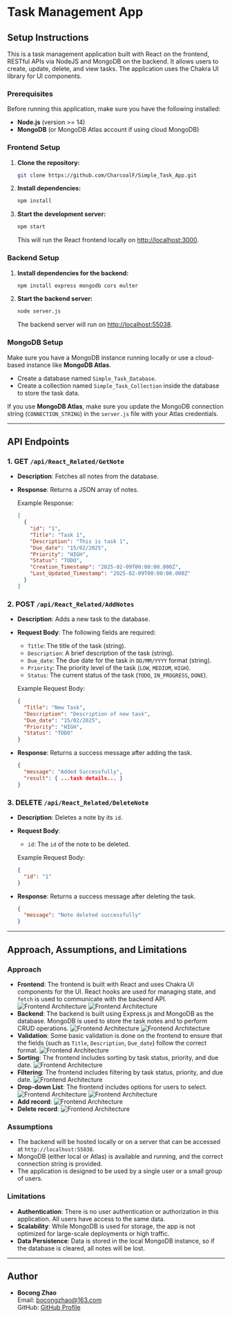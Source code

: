# Task Management App

## Setup Instructions

This is a task management application built with React on the frontend, RESTful APIs via NodeJS and MongoDB on the backend. It allows users to create, update, delete, and view tasks. The application uses the Chakra UI library for UI components.

### Prerequisites

Before running this application, make sure you have the following installed:

- **Node.js** (version >= 14)
- **MongoDB** (or MongoDB Atlas account if using cloud MongoDB)

### Frontend Setup

1. **Clone the repository:**

   ```bash
   git clone https://github.com/CharcoalF/Simple_Task_App.git
   ```

2. **Install dependencies:**

   ```bash
   npm install
   ```

3. **Start the development server:**

   ```bash
   npm start
   ```

   This will run the React frontend locally on [http://localhost:3000](http://localhost:3000).

### Backend Setup

1. **Install dependencies for the backend:**

   ```bash
   npm install express mongodb cors multer
   ```

2. **Start the backend server:**

   ```bash
   node server.js
   ```

   The backend server will run on [http://localhost:55038](http://localhost:55038).

### MongoDB Setup

Make sure you have a MongoDB instance running locally or use a cloud-based instance like **MongoDB Atlas**.

- Create a database named `Simple_Task_Database`.
- Create a collection named `Simple_Task_Collection` inside the database to store the task data.

If you use **MongoDB Atlas**, make sure you update the MongoDB connection string (`CONNECTION_STRING`) in the `server.js` file with your Atlas credentials.

---

## API Endpoints

### 1. **GET `/api/React_Related/GetNote`**

- **Description**: Fetches all notes from the database.
- **Response**: Returns a JSON array of notes.

  Example Response:

  ```json
  [
    {
      "id": "1",
      "Title": "Task 1",
      "Description": "This is task 1",
      "Due_date": "15/02/2025",
      "Priority": "HIGH",
      "Status": "TODO",
      "Creation_Timestamp": "2025-02-09T00:00:00.000Z",
      "Last_Updated_Timestamp": "2025-02-09T00:00:00.000Z"
    }
  ]
  ```

### 2. **POST `/api/React_Related/AddNotes`**

- **Description**: Adds a new task to the database.
- **Request Body**: The following fields are required:

  - `Title`: The title of the task (string).
  - `Description`: A brief description of the task (string).
  - `Due_date`: The due date for the task in `DD/MM/YYYY` format (string).
  - `Priority`: The priority level of the task (`LOW`, `MEDIUM`, `HIGH`).
  - `Status`: The current status of the task (`TODO`, `IN_PROGRESS`, `DONE`).

  Example Request Body:

  ```json
  {
    "Title": "New Task",
    "Description": "Description of new task",
    "Due_date": "15/02/2025",
    "Priority": "HIGH",
    "Status": "TODO"
  }
  ```

- **Response**: Returns a success message after adding the task.
  ```json
  {
    "message": "Added Successfully",
    "result": { ...task details... }
  }
  ```

### 3. **DELETE `/api/React_Related/DeleteNote`**

- **Description**: Deletes a note by its `id`.
- **Request Body**:

  - `id`: The `id` of the note to be deleted.

  Example Request Body:

  ```json
  {
    "id": "1"
  }
  ```

- **Response**: Returns a success message after deleting the task.
  ```json
  {
    "message": "Note deleted successfully"
  }
  ```

---

## Approach, Assumptions, and Limitations

### Approach

- **Frontend**: The frontend is built with React and uses Chakra UI components for the UI. React hooks are used for managing state, and `fetch` is used to communicate with the backend API.
  ![Frontend Architecture](./img/dark.png)
  ![Frontend Architecture](./img/light.png)
- **Backend**: The backend is built using Express.js and MongoDB as the database. MongoDB is used to store the task notes and to perform CRUD operations.
  ![Frontend Architecture](./img/DB.png)
  ![Frontend Architecture](./img/Back.png)
- **Validation**: Some basic validation is done on the frontend to ensure that the fields (such as `Title`, `Description`, `Due_date`) follow the correct format.
  ![Frontend Architecture](./img/Error_Handling.png)
- **Sorting**: The frontend includes sorting by task status, priority, and due date.
  ![Frontend Architecture](./img/Sort_by.png)
- **Filtering**: The frontend includes filtering by task status, priority, and due date.
  ![Frontend Architecture](./img/Filter_by.png)
- **Drop-down List**: The frontend includes options for users to select.
  ![Frontend Architecture](./img/Drop-down.png)
  ![Frontend Architecture](./img/Drop_down2.png)
- **Add record**:
  ![Frontend Architecture](./img/Add_record.png)
- **Delete record**:
  ![Frontend Architecture](./img/Delete_record.png)

### Assumptions

- The backend will be hosted locally or on a server that can be accessed at `http://localhost:55038`.
- MongoDB (either local or Atlas) is available and running, and the correct connection string is provided.
- The application is designed to be used by a single user or a small group of users.

### Limitations

- **Authentication**: There is no user authentication or authorization in this application. All users have access to the same data.
- **Scalability**: While MongoDB is used for storage, the app is not optimized for large-scale deployments or high traffic.
- **Data Persistence**: Data is stored in the local MongoDB instance, so if the database is cleared, all notes will be lost.

---

## Author

- **Bocong Zhao**  
  Email: bocongzhao@163.com  
  GitHub: [GitHub Profile](https://github.com/CharcoalF)
